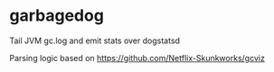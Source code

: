 # garbagedog
Tail JVM gc.log and emit stats over dogstatsd


Parsing logic based on https://github.com/Netflix-Skunkworks/gcviz
